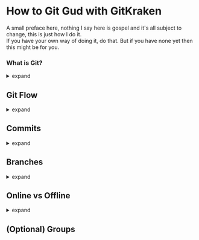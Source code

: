# How to Git Gud with GitKraken

A small preface here, nothing I say here is gospel and it's all subject to change, this is just how I do it. <br>
If you have your own way of doing it, do that. But if you have none yet then this might be for you.

### What is Git?
<details>
<summary> expand </summary>

As you collaborate on a project and work progresses files will change. A lot. Things will get messy, and might break completely at some point. <br>
When that happens you'll likely want to roll back to the most recent working version of your project. With version control, or in our case *git*, it is.

It also allows one to roll out fixes for old releases of your project, you can just jump back in time to that version and apply your fixes.
  
</details>

## Git Flow
<details>
<summary> expand </summary>

Branches are used to develop features isolated from each other. <br>
Git flow makes it so you don't have to manually handle those yourself anymore. <br>
It uses the concept of **features** and **releases**

---
### Features

---
### Releases
  
</details>

## Commits
<details>
<summary> expand </summary>
Imagine each commit as a snapshot of a point in time where you can return, if necessary, to access your project in its earlier state.

### Commit Messages


</details>
  
## Branches
<details>
<summary> expand </summary>


  
</details>

## Online vs Offline
<details>
<summary> expand </summary>

Git works both offline and online, the problem is that it doesn't automatically sync with the online version. <br>
This means you'll have to do this manually, by downloading and uploading changes. <br>
In git terms we call this **pushing** and **pulling**.

---
### Push <img align="left" height="32" src="https://user-images.githubusercontent.com/77513543/146288232-02dad3d8-5ef8-466c-a407-e87bec635dcf.png">
_This is basically uploading your changes._ <br>

What is does is take any **local** changes, and applies them to the **remote**. <br>

If your local branch doesn't exist yet it'll create a new one for it, if there is one it'll apply your changes to said branch. <br>
Ideally you shouldn't have changes on it, since there would usually only be one person working on a feature branch in projects our size.

---

### Pull <img align="left" height="32" src="https://user-images.githubusercontent.com/77513543/146287840-b20794cc-d584-48d0-bd67-ab0381a39668.png">
_This is basically downloading your teammates changes._ <br>

What it does is update your **local** project with any changes from the **remote** project. <br>

It's secretly a combination of two actions, **Fetch** and **Merge**. <br>
**_Fetch_** downloads all the changes from the remote project. <br>
**_Merge_** applies said changes to the local project. <br>

Before starting a new feature make sure to _always_ Pull develop first, this reduces the changes of _merge conflicts_.

---

</details>


## (Optional) Groups
